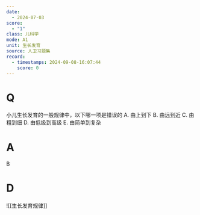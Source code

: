 ```yaml
---
date:
  - 2024-07-03
score:
  - "1"
class: 儿科学
mode: A1
unit: 生长发育
source: 人卫习题集
record:
  - timestamps: 2024-09-08-16:07:44
    score: 0
---
```


# Q
小儿生长发育的一般规律中，以下哪一项是错误的
A. 由上到下 
B. 由远到近 
C. 由粗到细
D. 由低级到高级 
E. 由简单到复杂

# A

B


# D
![[生长发育规律]]